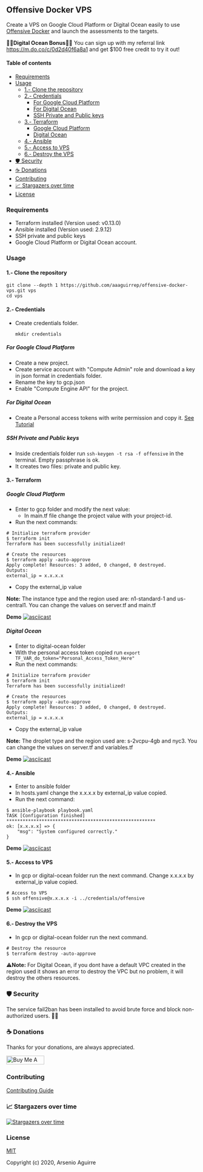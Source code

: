 <!-- markdownlint-disable MD033 MD041 -->
<h2>Offensive Docker VPS</h2>

Create a VPS on Google Cloud Platform or Digital Ocean easily to use [Offensive Docker](https://github.com/aaaguirrep/offensive-docker) and launch the assessments to the targets.

:tada::tada:**Digital Ocean Bonus**:tada::tada:
You can sign up with my referral link <https://m.do.co/c/0d2d40f6a8a1> and get $100 free credit to try it out!

#### Table of contents

- [Requirements](#requirements)
- [Usage](#usage)
  - [1.- Clone the repository](#1--clone-the-repository)
  - [2.- Credentials](#2--credentials)
    - [For Google Cloud Platform](#for-google-cloud-platform)
    - [For Digital Ocean](#for-digital-ocean)
    - [SSH Private and Public keys](#ssh-private-and-public-keys)
  - [3.- Terraform](#3--terraform)
    - [Google Cloud Platform](#google-cloud-platform)
    - [Digital Ocean](#digital-ocean)
  - [4.- Ansible](#4--ansible)
  - [5.- Access to VPS](#5--access-to-vps)
  - [6.- Destroy the VPS](#6--destroy-the-vps)
- [:shield: Security](#shield-security)
- [:coffee: Donations](#coffee-donations)
- [Contributing](#contributing)
- [:chart_with_upwards_trend: Stargazers over time](#chart_with_upwards_trend-stargazers-over-time)
- [License](#license)

### Requirements

- Terraform installed (Version used: v0.13.0)
- Ansible installed (Version used: 2.9.12)
- SSH private and public keys
- Google Cloud Platform or Digital Ocean account.

### Usage

#### 1.- Clone the repository

```console
git clone --depth 1 https://github.com/aaaguirrep/offensive-docker-vps.git vps
cd vps
```

#### 2.- Credentials

- Create credentials folder.

    ```console
    mkdir credentials
    ```

##### For Google Cloud Platform

- Create a new project.
- Create service account with "Compute Admin" role and download a key in json format in credentials folder.
- Rename the key to gcp.json
- Enable "Compute Engine API" for the project.

##### For Digital Ocean

- Create a Personal access tokens with write permission and copy it. [See Tutorial](https://www.digitalocean.com/docs/apis-clis/api/create-personal-access-token/)

##### SSH Private and Public keys

- Inside credentials folder run `ssh-keygen -t rsa -f offensive` in the terminal. Empty passphrase is ok.
- It creates two files: private and public key.

#### 3.- Terraform

##### Google Cloud Platform

- Enter to gcp folder and modify the next value:
  - In main.tf file change the project value with your project-id.
- Run the next commands:

```console
# Initialize terraform provider
$ terraform init
Terraform has been successfully initialized!

# Create the resources
$ terraform apply -auto-approve
Apply complete! Resources: 3 added, 0 changed, 0 destroyed.
Outputs:
external_ip = x.x.x.x
```

- Copy the external_ip value

**Note:** The instance type and the region used are: n1-standard-1 and us-central1. You can change the values on server.tf and main.tf

**Demo**
[![asciicast](https://asciinema.org/a/352900.png)](https://asciinema.org/a/352900)

##### Digital Ocean

- Enter to digital-ocean folder
- With the personal access token copied run `export TF_VAR_do_token="Personal_Access_Token_Here"`
- Run the next commands:

```console
# Initialize terraform provider
$ terraform init
Terraform has been successfully initialized!

# Create the resources
$ terraform apply -auto-approve
Apply complete! Resources: 3 added, 0 changed, 0 destroyed.
Outputs:
external_ip = x.x.x.x
```

- Copy the external_ip value

**Note:** The droplet type and the region used are: s-2vcpu-4gb and nyc3. You can change the values on server.tf and variables.tf

**Demo**
[![asciicast](https://asciinema.org/a/352901.png)](https://asciinema.org/a/352901)

#### 4.- Ansible

- Enter to ansible folder
- In hosts.yaml change the x.x.x.x by external_ip value copied.
- Run the next command:

```console
$ ansible-playbook playbook.yaml
TASK [Configuration finished] *******************************************************
ok: [x.x.x.x] => {
    "msg": "System configured correctly."
}
```

**Demo**
[![asciicast](https://asciinema.org/a/352903.png)](https://asciinema.org/a/352903)

#### 5.- Access to VPS

- In gcp or digital-ocean folder run the next command. Change x.x.x.x by external_ip value copied.

```Console
# Access to VPS
$ ssh offensive@x.x.x.x -i ../credentials/offensive
```

**Demo**
[![asciicast](https://asciinema.org/a/352904.png)](https://asciinema.org/a/352904)

#### 6.- Destroy the VPS

- In gcp or digital-ocean folder run the next command.

```Console
# Destroy the resource
$ terraform destroy -auto-approve
```

:warning:**Note:** For Digital Ocean, if you dont have a default VPC created in the region used it shows an error to destroy the VPC but no problem, it will destroy the others resources.

### :shield: Security

The service fail2ban has been installed to avoid brute force and block non-authorized users. :ghost::ghost:

### :coffee: Donations

Thanks for your donations, are always appreciated.

<a href="https://www.buymeacoffee.com/aaaguirrep" target="_blank"><img src="https://cdn.buymeacoffee.com/buttons/default-orange.png" alt="Buy Me A Coffee" style="height: 23px !important; width: 100px !important;" ></a>

### Contributing

[Contributing Guide](CONTRIBUTING.md)

### :chart_with_upwards_trend: Stargazers over time

[![Stargazers over time](https://starchart.cc/aaaguirrep/offensive-docker-vps.svg)](https://starchart.cc/aaaguirrep/offensive-docker-vps)

### License

[MIT](LICENSE)

Copyright (c) 2020, Arsenio Aguirre
